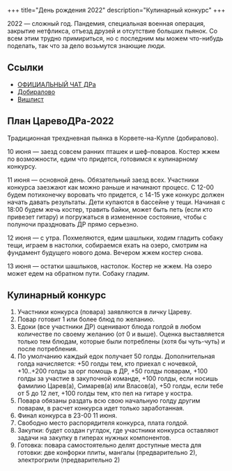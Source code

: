 +++
title="День рождения 2022"
description="Кулинарный конкурс"
+++

2022 — сложный год. Пандемия, специальная военная операция, закрытие нетфликса, отъезд друзей и отсутствие больших пьянок. Со всем этим трудно примириться, но с последним мы можем что-нибудь поделать, так что за дело возьмутся знающие люди.

Ссылки
---

- [ОФИЦИАЛЬНЫЙ ЧАТ ДРа](https://t.me/+XoOp4XGc2z8wMTgy)
- [Добиралово](https://leotsarev.ru/personal/korvet/)
- [Вишлист](https://leotsarev.ru/personal/wishlist/leo/)

План ЦаревоДРа-2022
---

Традиционная трехдневная пьянка в Корвете-на-Купле (добиралово). 

10 июня — заезд совсем ранних пташек и шеф-поваров. Костер жжем по возможности, едим что придется, готовимся к кулинарному конкурсу.

11 июня — основной день. Обязательный заезд всех. Участники конкурса заезжают как можно раньше и начинают процесс. С 12-00 будем потихонечку воровать что придется, с 14-15 уже конкурс должен начать давать результаты. Дети купаются в бассейне у тещи. Начиная с 18:00 будем жечь костер, травить байки, может быть петь (если кто привезет гитару) и погружаться в измененное состояние, чтобы с полуночи праздновать ДР прямо серьезно.

12 июня — с утра. Похмеляются, едим шашлыки, ходим гладить собаку тещи, играем в настолки, собираемся ехать на озеро, смотрим на фундамент будущего нового дома. Вечером жжем костер снова.

13 июня — остатки шашлыков, настолок.  Костер не жжем. На озеро может едем на обратном пути. Собаку гладим.

Кулинарный конкурс
---

1. Участники конкурса (повара) заявляются в личку Цареву.
1. Повар готовит 1 или более блюд по желанию.
1. Едоки (все участники ДР) оценивают блюда голдой в любом количестве по своему желанию (от 0 и выше). Оценка выставляется только тем блюдам, которые были потреблены (хотя бы чуть-чуть) и после потребления.
1. По умолчанию каждый едок получает 50 голды. Дополнительная голда начисляется: +50 голды тем, кто приехал с ночевкой, +10..+200 голды за орг помощь в ДР, +50 голды поварам, +100 голды за участие в закупочной команде, +100 голды, если носишь фамилию Царев(а), Симарев(а) или Власов(а), +50 голды, если тебе от 5 до 12 лет, +100 голды тем, кто пел на гитаре у костра.
1. Повара обязаны раздать всю свою начальную голду другим поварам, в расчет конкурса идет только заработанная.
1. Финал конкурса в 23-00 11 июня.
1. Свободно место распорядителя конкурса, плата голдой.
1. Закупки: будет создан гуглдок, где участники конкурса оставляют задачи на закупку в гиперах нужных компонентов.
1. Готовка: повара самостоятельно делят доступные места для готовки: две конфорки плиты, мангалы (предварительно 2), электрогрили (предварительно 2)